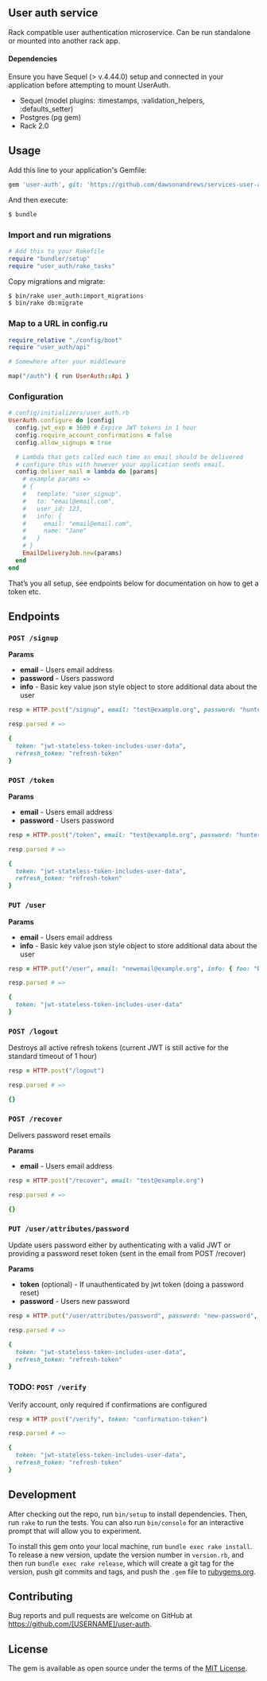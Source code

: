 ## User auth service

Rack compatible user authentication microservice. Can be run standalone or mounted into another rack app.

#### Dependencies

Ensure you have Sequel (> v.4.44.0) setup and connected in your application before attempting to mount UserAuth.

- Sequel (model plugins: :timestamps, :validation_helpers, :defaults_setter)
- Postgres (pg gem)
- Rack 2.0

## Usage

Add this line to your application's Gemfile:

```ruby
gem 'user-auth', git: 'https://github.com/dawsonandrews/services-user-auth'
```

And then execute:

```sh
$ bundle
```

### Import and run migrations

```ruby
# Add this to your Rakefile
require "bundler/setup"
require "user_auth/rake_tasks"
```

Copy migrations and migrate:

```sh
$ bin/rake user_auth:import_migrations
$ bin/rake db:migrate
```

### Map to a URL in config.ru

```ruby
require_relative "./config/boot"
require "user_auth/api"

# Somewhere after your middleware

map("/auth") { run UserAuth::Api }
```

### Configuration

```ruby
# config/initializers/user_auth.rb
UserAuth.configure do |config|
  config.jwt_exp = 3600 # Expire JWT tokens in 1 hour
  config.require_account_confirmations = false
  config.allow_signups = true

  # Lambda that gets called each time an email should be delivered
  # configure this with however your application sends email.
  config.deliver_mail = lambda do |params|
    # example params =>
    # {
    #   template: "user_signup",
    #   to: "email@email.com",
    #   user_id: 123,
    #   info: {
    #     email: "email@email.com",
    #     name: "Jane"
    #   }
    # }
    EmailDeliveryJob.new(params)
  end
end
```

That’s you all setup, see endpoints below for documentation on how to get a token etc.


## Endpoints

### `POST /signup`

**Params**

- **email** - Users email address
- **password** - Users password
- **info** - Basic key value json style object to store additional data about the user

```ruby
resp = HTTP.post("/signup", email: "test@example.org", password: "hunter2", info: { name: "Test" })

resp.parsed # =>

{
  token: "jwt-stateless-token-includes-user-data",
  refresh_token: "refresh-token"
}
```

### `POST /token`

**Params**

- **email** - Users email address
- **password** - Users password

```ruby
resp = HTTP.post("/token", email: "test@example.org", password: "hunter2")

resp.parsed # =>

{
  token: "jwt-stateless-token-includes-user-data",
  refresh_token: "refresh-token"
}
```

### `PUT /user`

**Params**

- **email** - Users email address
- **info** - Basic key value json style object to store additional data about the user

```ruby
resp = HTTP.put("/user", email: "newemail@example.org", info: { foo: "Bar" })

resp.parsed # =>

{
  token: "jwt-stateless-token-includes-user-data"
}
```

### `POST /logout`

Destroys all active refresh tokens (current JWT is still active for the standard timeout of 1 hour)

```ruby
resp = HTTP.post("/logout")

resp.parsed # =>

{}
```

### `POST /recover`

Delivers password reset emails

**Params**

- **email** - Users email address

```ruby
resp = HTTP.post("/recover", email: "test@example.org")

resp.parsed # =>

{}
```

### `PUT /user/attributes/password`

Update users password either by authenticating with a valid JWT or providing a password reset token (sent in the email from POST /recover)

**Params**

- **token** (optional) - If unauthenticated by jwt token (doing a password reset)
- **password** - Users new password

```ruby
resp = HTTP.put("/user/attributes/password", password: "new-password", token: "password-reset-token")

resp.parsed # =>

{
  token: "jwt-stateless-token-includes-user-data",
  refresh_token: "refresh-token"
}
```

### TODO:  `POST /verify`

Verify account, only required if confirmations are configured

```ruby
resp = HTTP.post("/verify", token: "confirmation-token")

resp.parsed # =>

{
  token: "jwt-stateless-token-includes-user-data",
  refresh_token: "refresh-token"
}
```


## Development

After checking out the repo, run `bin/setup` to install dependencies. Then, run `rake` to run the tests. You can also run `bin/console` for an interactive prompt that will allow you to experiment.

To install this gem onto your local machine, run `bundle exec rake install`. To release a new version, update the version number in `version.rb`, and then run `bundle exec rake release`, which will create a git tag for the version, push git commits and tags, and push the `.gem` file to [rubygems.org](https://rubygems.org).

## Contributing

Bug reports and pull requests are welcome on GitHub at https://github.com/[USERNAME]/user-auth.

## License

The gem is available as open source under the terms of the [MIT License](http://opensource.org/licenses/MIT).
